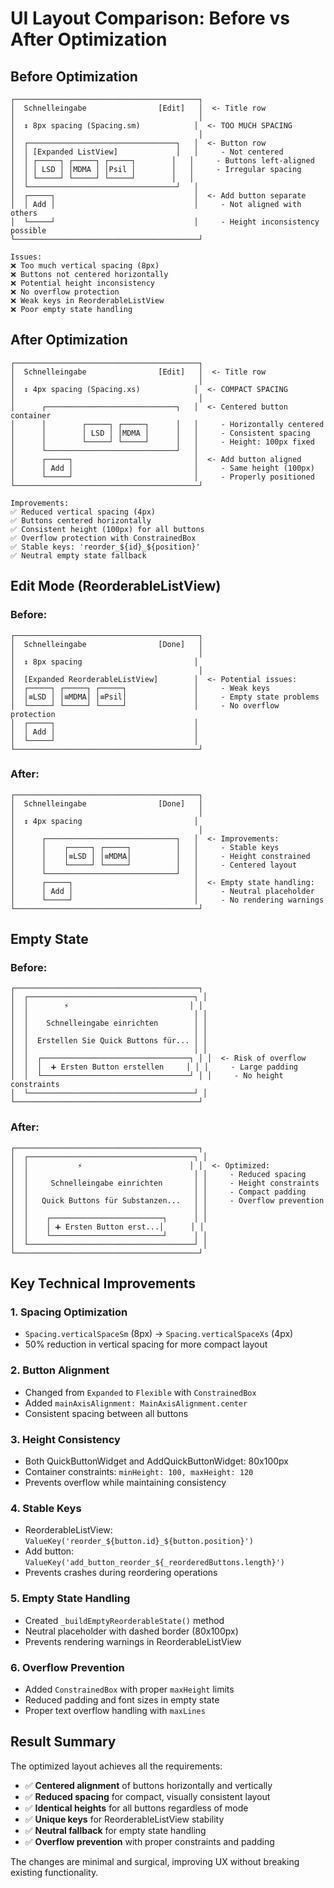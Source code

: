 # UI Layout Comparison: Before vs After Optimization

## Before Optimization

```
┌─────────────────────────────────────────┐
│  Schnelleingabe                [Edit]   │  <- Title row
│                                         │  
│  ↕ 8px spacing (Spacing.sm)            │  <- TOO MUCH SPACING
│                                         │
│  ┌─────────────────────────────────┐   │  <- Button row
│  │ [Expanded ListView]             │   │     - Not centered
│  │ ┌─────┐ ┌─────┐ ┌─────┐        │   │     - Buttons left-aligned
│  │ │ LSD │ │MDMA │ │Psil │        │   │     - Irregular spacing
│  │ └─────┘ └─────┘ └─────┘        │   │
│  └─────────────────────────────────┘   │
│  ┌─────┐                               │  <- Add button separate
│  │ Add │                               │     - Not aligned with others
│  └─────┘                               │     - Height inconsistency possible
└─────────────────────────────────────────┘

Issues:
❌ Too much vertical spacing (8px)
❌ Buttons not centered horizontally
❌ Potential height inconsistency
❌ No overflow protection
❌ Weak keys in ReorderableListView
❌ Poor empty state handling
```

## After Optimization

```
┌─────────────────────────────────────────┐
│  Schnelleingabe                [Edit]   │  <- Title row
│                                         │
│  ↕ 4px spacing (Spacing.xs)            │  <- COMPACT SPACING
│                                         │
│      ┌─────────────────────────────┐   │  <- Centered button container
│      │        ┌─────┐ ┌─────┐      │   │     - Horizontally centered
│      │        │ LSD │ │MDMA │      │   │     - Consistent spacing
│      │        └─────┘ └─────┘      │   │     - Height: 100px fixed
│      └─────────────────────────────┘   │
│      ┌─────┐                           │  <- Add button aligned
│      │ Add │                           │     - Same height (100px)
│      └─────┘                           │     - Properly positioned
└─────────────────────────────────────────┘

Improvements:
✅ Reduced vertical spacing (4px)
✅ Buttons centered horizontally
✅ Consistent height (100px) for all buttons
✅ Overflow protection with ConstrainedBox
✅ Stable keys: 'reorder_${id}_${position}'
✅ Neutral empty state fallback
```

## Edit Mode (ReorderableListView)

### Before:
```
┌─────────────────────────────────────────┐
│  Schnelleingabe                [Done]   │
│                                         │
│  ↕ 8px spacing                         │
│                                         │
│  [Expanded ReorderableListView]        │  <- Potential issues:
│  ┌─────┐ ┌─────┐ ┌─────┐               │     - Weak keys
│  │≡LSD │ │≡MDMA│ │≡Psil│               │     - Empty state problems
│  └─────┘ └─────┘ └─────┘               │     - No overflow protection
│  ┌─────┐                               │
│  │ Add │                               │
│  └─────┘                               │
└─────────────────────────────────────────┘
```

### After:
```
┌─────────────────────────────────────────┐
│  Schnelleingabe                [Done]   │
│                                         │
│  ↕ 4px spacing                         │
│                                         │
│      ┌─────────────────────────────┐   │  <- Improvements:
│      │    ┌─────┐ ┌─────┐          │   │     - Stable keys
│      │    │≡LSD │ │≡MDMA│          │   │     - Height constrained
│      │    └─────┘ └─────┘          │   │     - Centered layout
│      └─────────────────────────────┘   │
│      ┌─────┐                           │  <- Empty state handling:
│      │ Add │                           │     - Neutral placeholder
│      └─────┘                           │     - No rendering warnings
└─────────────────────────────────────────┘
```

## Empty State

### Before:
```
┌─────────────────────────────────────────┐
│  ┌─────────────────────────────────────┐ │
│  │        ⚡                           │ │
│  │                                     │ │
│  │    Schnelleingabe einrichten        │ │
│  │                                     │ │
│  │  Erstellen Sie Quick Buttons für... │ │
│  │                                     │ │
│  │  ┌─────────────────────────────────┐ │ │  <- Risk of overflow
│  │  │  ➕ Ersten Button erstellen     │ │ │     - Large padding
│  │  └─────────────────────────────────┘ │ │     - No height constraints
│  └─────────────────────────────────────┘ │
└─────────────────────────────────────────┘
```

### After:
```
┌─────────────────────────────────────────┐
│  ┌─────────────────────────────────────┐ │
│  │           ⚡                        │ │  <- Optimized:
│  │                                     │ │     - Reduced spacing
│  │     Schnelleingabe einrichten       │ │     - Height constraints
│  │                                     │ │     - Compact padding
│  │   Quick Buttons für Substanzen...   │ │     - Overflow prevention
│  │                                     │ │
│  │    ┌─────────────────────────┐      │ │
│  │    │ ➕ Ersten Button erst...│      │ │
│  │    └─────────────────────────┘      │ │
│  └─────────────────────────────────────┘ │
└─────────────────────────────────────────┘
```

## Key Technical Improvements

### 1. **Spacing Optimization**
- `Spacing.verticalSpaceSm` (8px) → `Spacing.verticalSpaceXs` (4px)
- 50% reduction in vertical spacing for more compact layout

### 2. **Button Alignment**
- Changed from `Expanded` to `Flexible` with `ConstrainedBox`
- Added `mainAxisAlignment: MainAxisAlignment.center`
- Consistent spacing between all buttons

### 3. **Height Consistency**
- Both QuickButtonWidget and AddQuickButtonWidget: 80x100px
- Container constraints: `minHeight: 100, maxHeight: 120`
- Prevents overflow while maintaining consistency

### 4. **Stable Keys**
- ReorderableListView: `ValueKey('reorder_${button.id}_${button.position}')`
- Add button: `ValueKey('add_button_reorder_${_reorderedButtons.length}')`
- Prevents crashes during reordering operations

### 5. **Empty State Handling**
- Created `_buildEmptyReorderableState()` method
- Neutral placeholder with dashed border (80x100px)
- Prevents rendering warnings in ReorderableListView

### 6. **Overflow Prevention**
- Added `ConstrainedBox` with proper `maxHeight` limits
- Reduced padding and font sizes in empty state
- Proper text overflow handling with `maxLines`

## Result Summary

The optimized layout achieves all the requirements:
- ✅ **Centered alignment** of buttons horizontally and vertically
- ✅ **Reduced spacing** for compact, visually consistent layout  
- ✅ **Identical heights** for all buttons regardless of mode
- ✅ **Unique keys** for ReorderableListView stability
- ✅ **Neutral fallback** for empty state handling
- ✅ **Overflow prevention** with proper constraints and padding

The changes are minimal and surgical, improving UX without breaking existing functionality.